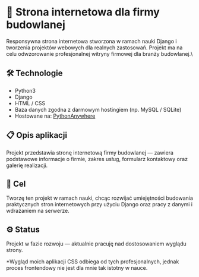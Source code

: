 # 🧱 Strona internetowa dla firmy budowlanej

Responsywna strona internetowa stworzona w ramach nauki Django i tworzenia projektów webowych dla realnych zastosowań. Projekt ma na celu odwzorowanie profesjonalnej witryny firmowej dla branży budowlanej.\

## 🛠️ Technologie
- Python3
- Django
- HTML / CSS
- Baza danych zgodna z darmowym hostingiem (np. MySQL / SQLite)
- Hostowane na: [PythonAnywhere](https://www.pythonanywhere.com/)

## 📋 Opis aplikacji
Projekt przedstawia stronę internetową firmy budowlanej — zawiera podstawowe informacje o firmie, zakres usług, formularz kontaktowy oraz galerię realizacji.

## 🚀 Cel
Tworzę ten projekt w ramach nauki, chcąc rozwijać umiejętności budowania praktycznych stron internetowych przy użyciu Django oraz pracy z danymi i wdrażaniem na serwerze.

## ⚙️ Status
Projekt w fazie rozwoju — aktualnie pracuję nad dostosowaniem wyglądu strony.

*Wygląd moich aplikacji CSS odbiega od tych profesjonalnych, jednak proces frontendowy nie jest dla mnie tak istotny w nauce.
